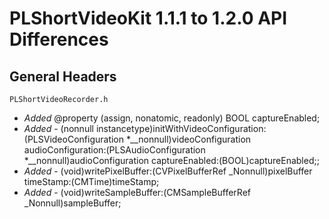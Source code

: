 # PLShortVideoKit 1.1.1 to 1.2.0 API Differences

## General Headers


```
PLShortVideoRecorder.h
```

- *Added* @property (assign, nonatomic, readonly) BOOL captureEnabled;
- *Added* - (nonnull instancetype)initWithVideoConfiguration:(PLSVideoConfiguration *__nonnull)videoConfiguration audioConfiguration:(PLSAudioConfiguration *__nonnull)audioConfiguration captureEnabled:(BOOL)captureEnabled;;
- *Added* - (void)writePixelBuffer:(CVPixelBufferRef _Nonnull)pixelBuffer timeStamp:(CMTime)timeStamp;
- *Added* - (void)writeSampleBuffer:(CMSampleBufferRef _Nonnull)sampleBuffer;













